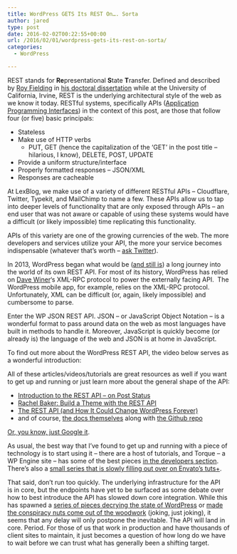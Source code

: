 ```yaml
---
title: WordPress GETS Its REST On…. Sorta
author: jared
type: post
date: 2016-02-02T00:22:55+00:00
url: /2016/02/01/wordpress-gets-its-rest-on-sorta/
categories:
  - WordPress

---
```

REST stands for **Re**presentational **S**tate **T**ransfer. Defined and described by [Roy Fielding][1] in [his doctoral dissertation][2] while at the University of California, Irvine, REST is the underlying architectural style of the web as we know it today. RESTful systems, specifically APIs ([Application Programming Interfaces][3]) in the context of this post, are those that follow four (or five) basic principals:

  * Stateless
  * Make use of HTTP verbs 
      * PUT, GET (hence the capitalization of the &#8216;GET&#8217; in the post title &#8211; hilarious, I know), DELETE, POST, UPDATE
  * Provide a uniform structure/interface
  * Properly formatted responses &#8211; JSON/XML
  * Responses are cacheable

At LexBlog, we make use of a variety of different RESTful APIs &#8211; Cloudflare, Twitter, Typekit, and MailChimp to name a few. These APIs allow us to tap into deeper levels of functionality that are only exposed through APIs &#8211; an end user that was not aware or capable of using these systems would have a difficult (or likely impossible) time replicating this functionality.

<!--more-->

APIs of this variety are one of the growing currencies of the web. The more developers and services utilize your API, the more your service becomes indispensable (whatever that&#8217;s worth &#8211; [ask Twitter][4]).

In 2013, WordPress began what would be ([and still is][5]) a long journey into the world of its own REST API. For most of its history, WordPress has relied on [Dave Winer][6]&#8216;s XML-RPC protocol to power the externally facing API.  The WordPress mobile app, for example, relies on the XML-RPC protocol. Unfortunately, XML can be difficult (or, again, likely impossible) and cumbersome to parse.

Enter the WP JSON REST API. JSON &#8211; or JavaScript Object Notation &#8211; is a wonderful format to pass around data on the web as most languages have built in methods to handle it. Moreover, JavaScript is quickly become (or already is) the language of the web and JSON is at home in JavaScript.

To find out more about the WordPress REST API, the video below serves as a wonderful introduction:



All of these articles/videos/tutorials are great resources as well if you want to get up and running or just learn more about the general shape of the API:

  * [Introduction to the REST API &#8211; on Post Status][7]
  * [Rachel Baker: Build a Theme with the REST API][8]
  * [The REST API (and How It Could Change WordPress Forever)][9]
  * and of course, [the docs themselves][10] along with [the Github repo][11]

[Or, you know, just Google it][12].

As usual, the best way that I&#8217;ve found to get up and running with a piece of technology is to start using it &#8211; there are a host of tutorials, and Torque &#8211; a WP Engine site &#8211; has some of the best pieces [in the developers section][13]. There&#8217;s also a [small series that is slowly filling out over on Envato&#8217;s tuts+][14].

That said, don&#8217;t run too quickly. The underlying infrastructure for the API is in core, but the endpoints have yet to be surfaced as some debate over how to best introduce the API has slowed down core integration. While this has spawned a [series of pieces decrying the state of WordPress][15] or [made the conspiracy nuts come out of the woodwork][16] (joking, just joking), it seems that any delay will only postpone the inevitable. The API will land in core. Period. For those of us that work in production and have thousands of client sites to maintain, it just becomes a question of how long do we have to wait before we can trust what has generally been a shifting target.

 [1]: https://en.wikipedia.org/wiki/Roy_Fielding
 [2]: https://www.ics.uci.edu/~fielding/pubs/dissertation/top.htm
 [3]: https://en.wikipedia.org/wiki/Application_programming_interface
 [4]: http://www.newyorker.com/tech/elements/the-end-of-twitter
 [5]: http://wptavern.com/wp-rest-api-delayed-contributors-facing-gridlock
 [6]: http://scripting.com/
 [7]: https://poststatus.com/resources/introduction-to-the-wordpress-rest-api/
 [8]: http://wordpress.tv/2015/12/09/rachel-baker-build-a-theme-with-the-rest-api/
 [9]: https://premium.wpmudev.org/blog/wordpress-rest-api/
 [10]: http://v2.wp-api.org/
 [11]: https://github.com/WP-API/WP-API
 [12]: https://www.google.com/search?q=wordpress+json+rest+api&oq=wordpress+json+rest+api&aqs=chrome.0.69i59l2j69i60j0l3.5111j0j7&sourceid=chrome&ie=UTF-8
 [13]: http://torquemag.io/category/developers/
 [14]: http://code.tutsplus.com/series/introducing-the-wp-rest-api--cms-896
 [15]: http://wpshout.com/wordpresss-conservatism-the-best-worst-thing/
 [16]: https://twitter.com/Krogsgard/status/695627551096643584